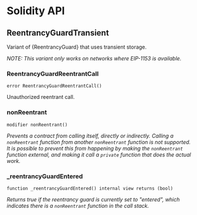# Solidity API

## ReentrancyGuardTransient

Variant of {ReentrancyGuard} that uses transient storage.

_NOTE: This variant only works on networks where EIP-1153 is available._

### ReentrancyGuardReentrantCall

```solidity
error ReentrancyGuardReentrantCall()
```

Unauthorized reentrant call.

### nonReentrant

```solidity
modifier nonReentrant()
```

_Prevents a contract from calling itself, directly or indirectly.
Calling a `nonReentrant` function from another `nonReentrant`
function is not supported. It is possible to prevent this from happening
by making the `nonReentrant` function external, and making it call a
`private` function that does the actual work._

### _reentrancyGuardEntered

```solidity
function _reentrancyGuardEntered() internal view returns (bool)
```

_Returns true if the reentrancy guard is currently set to "entered", which indicates there is a
`nonReentrant` function in the call stack._

